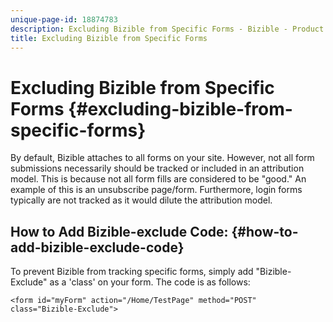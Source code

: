 ```yaml
---
unique-page-id: 18874783
description: Excluding Bizible from Specific Forms - Bizible - Product Documentation
title: Excluding Bizible from Specific Forms
---
```


# Excluding Bizible from Specific Forms {#excluding-bizible-from-specific-forms}

By default, Bizible attaches to all forms on your site. However, not all form submissions necessarily should be tracked or included in an attribution model. This is because not all form fills are considered to be "good." An example of this is an unsubscribe page/form. Furthermore, login forms typically are not tracked as it would dilute the attribution model.

## How to Add Bizible-exclude Code:  {#how-to-add-bizible-exclude-code}

To prevent Bizible from tracking specific forms, simply add "Bizible-Exclude" as a 'class' on your form. The code is as follows:

`<form id="myForm" action="/Home/TestPage" method="POST" class="Bizible-Exclude">`
